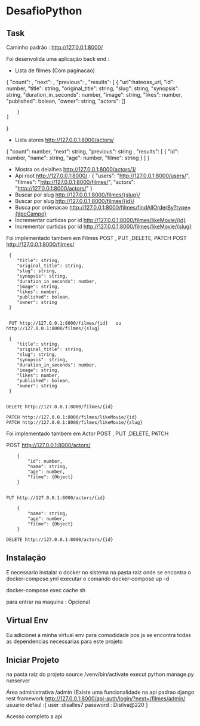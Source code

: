 # DesafioPython
## Task


Caminho padrão : http://127.0.0.1:8000/

Foi desenvolida uma aplicação back end :
 - Lista de filmes (Com paginacao)
 
 {
    "count": ,
    "next": ,
    "previous": ,
    "results": [
        {
            "url":hateoas_url,
            "id": number,
            "title": string,
            "original_title": string,
            "slug": string,
            "synopsis": string,
            "duration_in_seconds": number,
            "image": string,
            "likes": number,
            "published": bolean,
            "owner": string,
            "actors": []
                        
        }
    ]
}
 
 - Lista atores http://127.0.0.1:8000/actors/ 

 {
    "count": number,
    "next": string,
    "previous": string ,
    "results": [
        {
            "id": number,
            "name": string,
            "age": number,
            "filme": string
        }
    ]
}
 - Mostra os delalhes http://127.0.0.1:8000/actors/1/
 - Api root http://127.0.0.1:8000/ :
  {
      "users": "http://127.0.0.1:8000/users/",
      "filmes": "http://127.0.0.1:8000/filmes/",
      "actors": "http://127.0.0.1:8000/actors/"
  }
  - Buscar por slug http://127.0.0.1:8000/filmes/{slug}/
  - Buscar por slug http://127.0.0.1:8000/filmes/{id}/
  - Busca por ordenacao http://127.0.0.1:8000/filmes/findAllOrderBy?type={tipoCampo}
  - Incrementar curtidas por id http://127.0.0.1:8000/filmes/likeMovie/{id}
  - Incrementar curtidas por id http://127.0.0.1:8000/filmes/likeMovie/{slug}
 
  Foi implementado tambem  em Filmes POST , PUT ,DELETE, PATCH
  POST http://127.0.0.1:8000/filmes/   

     {
        "title": string,
        "original_title": string,
        "slug": string,
        "synopsis": string,
        "duration_in_seconds": number,
        "image": string,
        "likes": number,
        "published": bolean,
        "owner": string
     }


     PUT http://127.0.0.1:8000/filmes/{id}   ou http://127.0.0.1:8000/filmes/{slug}

     {
        "title": string,
        "original_title": string,
        "slug": string,
        "synopsis": string,
        "duration_in_seconds": number,
        "image": string,
        "likes": number,
        "published": bolean,
        "owner": string
     }


    DELETE http://127.0.0.1:8000/filmes/{id}  

    PATCH http://127.0.0.1:8000/filmes/likeMovie/{id}
    PATCH http://127.0.0.1:8000/filmes/likeMovie/{slug}
  

  Foi implementado tambem  em Actor POST , PUT ,DELETE, PATCH

  POST http://127.0.0.1:8000/actors/   

        {
            "id": number,
            "name": string,
            "age": number,
            "filme": {Object}
        }


    PUT http://127.0.0.1:8000/actors/{id}   

        {
            "name": string,
            "age": number,
            "filme": {Object}
        }
    
    DELETE http://127.0.0.1:8000/actors/{id}   


## Instalação
 
E necessario instalar o  docker  no sistema 
na pasta raiz onde se encontra o docker-compose.yml
executar o comando 
docker-compose up -d


docker-compose exec cache sh

para entrar na maquina : Opcional


## Virtual Env


Eu adicionei a minha virtual env para comodidade pos ja se encontra todas as dependencias necessarias para este projeto

## Iniciar Projeto
na pasta raiz do projeto  source /venv/bin/activate
execut python manage.py runserver

Área administrativa /admin {Existe uma funcionalidade na api padrao django rest framework  http://127.0.0.1:8000/api-auth/login/?next=/filmes/admin/   usuario defaul :{ user :disalles7 password : Disilva@220 }

Acesso completo a api
